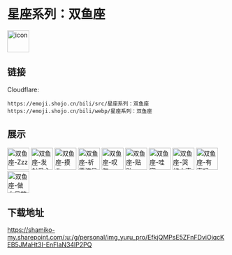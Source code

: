 # 星座系列：双鱼座
<img src="https://emoji.shojo.cn/bili/src/星座系列：双鱼座/icon.png" width="50" height="50" alt="icon">

## 链接
Cloudflare:
```
https://emoji.shojo.cn/bili/src/星座系列：双鱼座
https://emoji.shojo.cn/bili/webp/星座系列：双鱼座
```
## 展示
<img src="https://emoji.shojo.cn/bili/src/星座系列：双鱼座/双鱼座-Zzz.png" width="50" height="50" alt="双鱼座-Zzz">
<img src="https://emoji.shojo.cn/bili/src/星座系列：双鱼座/双鱼座-发射爱心.png" width="50" height="50" alt="双鱼座-发射爱心">
<img src="https://emoji.shojo.cn/bili/src/星座系列：双鱼座/双鱼座-摸头.png" width="50" height="50" alt="双鱼座-摸头">
<img src="https://emoji.shojo.cn/bili/src/星座系列：双鱼座/双鱼座-祈愿流星.png" width="50" height="50" alt="双鱼座-祈愿流星">
<img src="https://emoji.shojo.cn/bili/src/星座系列：双鱼座/双鱼座-叹气.png" width="50" height="50" alt="双鱼座-叹气">
<img src="https://emoji.shojo.cn/bili/src/星座系列：双鱼座/双鱼座-贴贴.png" width="50" height="50" alt="双鱼座-贴贴">
<img src="https://emoji.shojo.cn/bili/src/星座系列：双鱼座/双鱼座-哇塞.png" width="50" height="50" alt="双鱼座-哇塞">
<img src="https://emoji.shojo.cn/bili/src/星座系列：双鱼座/双鱼座-哭的小声.png" width="50" height="50" alt="双鱼座-哭的小声">
<img src="https://emoji.shojo.cn/bili/src/星座系列：双鱼座/双鱼座-有事吗.png" width="50" height="50" alt="双鱼座-有事吗">
<img src="https://emoji.shojo.cn/bili/src/星座系列：双鱼座/双鱼座-做白日梦.png" width="50" height="50" alt="双鱼座-做白日梦">

## 下载地址

https://shamiko-my.sharepoint.com/:u:/g/personal/img_yuru_pro/EfkjQMPsE5ZFnFDviOjqcKEB5JMaHt3I-EnFlaN34lP2PQ